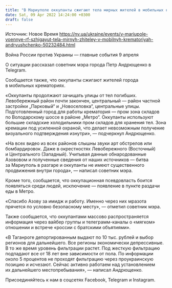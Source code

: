 ```yaml
---
title: "В Мариуполе оккупанты сжигают тела мирных жителей в мобильных крематориях — советник мэра о ситуации в городе"
date: Sat, 09 Apr 2022 14:24:00 +0300
draft: false
---
```

Источник: Новое Время https://nv.ua/ukraine/events/v-mariupole-voennye-rf-szhigayut-tela-mirnyh-zhiteley-v-mobilnyh-krematoriyah-andryushchenko-50232484.html


Война России против Украины — главные события 9 апреля

О ситуации рассказал советник мэра города Петр Андрющенко в Telegram.

Сообщается также, что оккупанты сжигают жителей города в мобильных крематориях.

«Оккупанты продолжают зачищать улицы от тел погибших. Левобережный район почти закончен, центральный — район частной застройки „Парковый“ и „Новоселовка“, центральные улицы. Подготовленный город для работы крематория — пром зона складов по Володарскому шоссе в районе „Метро“. Оккупанты используют большие складские холодильники пром складов для хранения тел. Зона кремации под усиленной охраной, что делает невозможным получение визуального подтверждения изнутри», — подчеркнул Андрющенко.

«На всех видео из всех районов слышны звуки арт обстрелов или бомбардировок. Даже в окрестностях Левобережного (Восточный) и Центрального (Западный). Учитывая данные обнародованные Азововом и полученные сведения от наших источников — битва за Мариуполь в разгаре и оккупанты не имеют существенного продвижения внутри города», — написал советник мэра.

Кроме того, сообщается, что оккупационная псевдовласть боится появляться среди людей, исключение — появление в пункте раздачи еды в Метро.

«Спасибо Азову за имидж и работу. Именно через них мразота прячется по условно безопасному месту», — отметил советник мэра.

Также сообщается, что оккупантами массово распространяется информация через вайбер группы и телеграмм-каналы о «мягком» отношении и встрече «россии с братскими объятиями».

«В Таганроге депортированным выдают по 10 тыс. рублей и выбор регионов для дальнейшего. Все регионы экономически депрессивные. В то же время уровень фильтрации растет. Под жесткую фильтрацию подпадают все от 18 лет вне зависимости от пола. По информации около 5 процентов не проходят фильтрацию через проукраинскую позицию и исчезают. Сейчас активно работаем над установлением их дальнейшего местопребывания», — написал Андрющенко.

Присоединяйтесь к нам в соцсетях Facebook, Telegram и Instagram.
